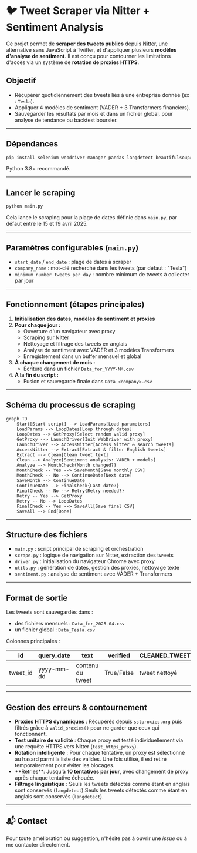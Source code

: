 # 🐦 Tweet Scraper via Nitter + Sentiment Analysis

Ce projet permet de **scraper des tweets publics** depuis [Nitter](https://nitter.net), une alternative sans JavaScript à Twitter, et d'appliquer plusieurs **modèles d'analyse de sentiment**. Il est conçu pour contourner les limitations d'accès via un système de **rotation de proxies HTTPS**.

## Objectif

- Récupérer quotidiennement des tweets liés à une entreprise donnée (ex : `Tesla`).
- Appliquer 4 modèles de sentiment (VADER + 3 Transformers financiers).
- Sauvegarder les résultats par mois et dans un fichier global, pour analyse de tendance ou backtest boursier.

---

## Dépendances

```bash
pip install selenium webdriver-manager pandas langdetect beautifulsoup4 requests vaderSentiment transformers
```

Python 3.8+ recommandé.

---

## Lancer le scraping

```bash
python main.py
```

Cela lance le scraping pour la plage de dates définie dans `main.py`, par défaut entre le 15 et 19 avril 2025.

---

## Paramètres configurables (`main.py`)

- `start_date` / `end_date` : plage de dates à scraper
- `company_name` : mot-clé recherché dans les tweets (par défaut : "Tesla")
- `minimum_number_tweets_per_day` : nombre minimum de tweets à collecter par jour

---

## Fonctionnement (étapes principales)

1. **Initialisation des dates, modèles de sentiment et proxies**
2. **Pour chaque jour :**
   - Ouverture d'un navigateur avec proxy
   - Scraping sur Nitter
   - Nettoyage et filtrage des tweets en anglais
   - Analyse de sentiment avec VADER et 3 modèles Transformers
   - Enregistrement dans un buffer mensuel et global
3. **À chaque changement de mois :**
   - Écriture dans un fichier `Data_for_YYYY-MM.csv`
4. **À la fin du script :**
   - Fusion et sauvegarde finale dans `Data_<company>.csv`

---

## Schéma du processus de scraping

```mermaid
graph TD
    Start[Start script] --> LoadParams[Load parameters]
    LoadParams --> LoopDates[Loop through dates]
    LoopDates --> GetProxy[Select random valid proxy]
    GetProxy --> LaunchDriver[Init WebDriver with proxy]
    LaunchDriver --> AccessNitter[Access Nitter & search tweets]
    AccessNitter --> Extract[Extract & filter English tweets]
    Extract --> Clean[Clean tweet text]
    Clean --> Analyze[Sentiment analysis: VADER + models]
    Analyze --> MonthCheck{Month changed?}
    MonthCheck -- Yes --> SaveMonth[Save monthly CSV]
    MonthCheck -- No --> ContinueDate[Next date]
    SaveMonth --> ContinueDate
    ContinueDate --> FinalCheck{Last date?}
    FinalCheck -- No --> Retry{Retry needed?}
    Retry -- Yes --> GetProxy
    Retry -- No --> LoopDates
    FinalCheck -- Yes --> SaveAll[Save final CSV]
    SaveAll --> End[Done]
```

---

## Structure des fichiers

- `main.py` : script principal de scraping et orchestration
- `scrape.py` : logique de navigation sur Nitter, extraction des tweets
- `driver.py` : initialisation du navigateur Chrome avec proxy
- `utils.py` : génération de dates, gestion des proxies, nettoyage texte
- `sentiment.py` : analyse de sentiment avec VADER + Transformers

---

## Format de sortie

Les tweets sont sauvegardés dans :

- des fichiers mensuels : `Data_for_2025-04.csv`
- un fichier global : `Data_Tesla.csv`

Colonnes principales :

| id        | query\_date | text             | verified   | CLEANED\_TWEET | SENTIMENT\_VADER | SENTIMENT\_ModelName |
| --------- | ----------- | ---------------- | ---------- | -------------- | ---------------- | -------------------- |
| tweet\_id | yyyy-mm-dd  | contenu du tweet | True/False | tweet nettoyé  | score [-1 à 1]   | score du modèle NLP  |

---

## Gestion des erreurs & contournement

- **Proxies HTTPS dynamiques** : Récupérés depuis `sslproxies.org` puis filtrés grâce à `valid_proxies()` pour ne garder que ceux qui fonctionnent.
- **Test unitaire de validité** : Chaque proxy est testé individuellement via une requête HTTPS vers Nitter (`test_https_proxy`).
- **Rotation intelligente** : Pour chaque tentative, un proxy est sélectionné au hasard parmi la liste des valides. Une fois utilisé, il est retiré temporairement pour éviter les blocages.
- \*\*Retries\*\*: Jusqu'à **10 tentatives par jour**, avec changement de proxy après chaque tentative échouée.
- **Filtrage linguistique** : Seuls les tweets détectés comme étant en anglais sont conservés (`langdetect`).Seuls les tweets détectés comme étant en anglais sont conservés (`langdetect`).

---

## 📬 Contact

Pour toute amélioration ou suggestion, n'hésite pas à ouvrir une *issue* ou à me contacter directement.

